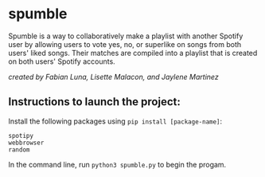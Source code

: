 # spumble
Spumble is a way to collaboratively make a playlist with another Spotify user by allowing users to vote yes, no, or superlike on songs from both users' liked songs. Their matches are compiled into a playlist that is created on both users' Spotify accounts.

*created by Fabian Luna, Lisette Malacon, and Jaylene Martinez*

## Instructions to launch the project:
Install the following packages using `pip install [package-name]`:
```
spotipy
webbrowser
random
```

In the command line, run `python3 spumble.py` to begin the progam.